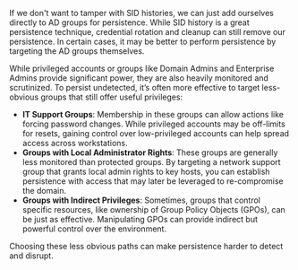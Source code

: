 If we don't want to tamper with SID histories, we can just add ourselves directly to AD groups for persistence. While SID history is a great persistence technique, credential rotation and cleanup can still remove our persistence. In certain cases, it may be better to perform persistence by targeting the AD groups themselves.

While privileged accounts or groups like Domain Admins and Enterprise Admins provide significant power, they are also heavily monitored and scrutinized. To persist undetected, it’s often more effective to target less-obvious groups that still offer useful privileges:

- **IT Support Groups**: Membership in these groups can allow actions like forcing password changes. While privileged accounts may be off-limits for resets, gaining control over low-privileged accounts can help spread access across workstations.
- **Groups with Local Administrator Rights**: These groups are generally less monitored than protected groups. By targeting a network support group that grants local admin rights to key hosts, you can establish persistence with access that may later be leveraged to re-compromise the domain.
- **Groups with Indirect Privileges**: Sometimes, groups that control specific resources, like ownership of Group Policy Objects (GPOs), can be just as effective. Manipulating GPOs can provide indirect but powerful control over the environment.

Choosing these less obvious paths can make persistence harder to detect and disrupt.

